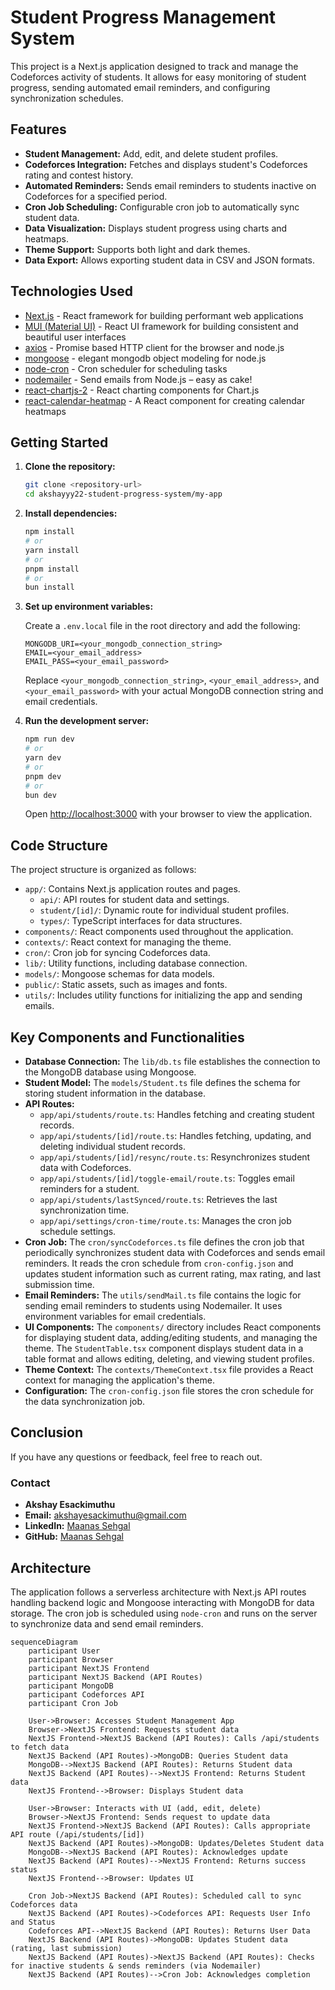 # Student Progress Management System

This project is a Next.js application designed to track and manage the Codeforces activity of students. It allows for easy monitoring of student progress, sending automated email reminders, and configuring synchronization schedules.

## Features

*   **Student Management:** Add, edit, and delete student profiles.
*   **Codeforces Integration:** Fetches and displays student's Codeforces rating and contest history.
*   **Automated Reminders:** Sends email reminders to students inactive on Codeforces for a specified period.
*   **Cron Job Scheduling:** Configurable cron job to automatically sync student data.
*   **Data Visualization:** Displays student progress using charts and heatmaps.
*   **Theme Support:** Supports both light and dark themes.
*   **Data Export:** Allows exporting student data in CSV and JSON formats.

## Technologies Used

*   [Next.js](https://nextjs.org/) - React framework for building performant web applications
*   [MUI (Material UI)](https://mui.com/) - React UI framework for building consistent and beautiful user interfaces
*   [axios](https://axios-http.com/docs/intro) - Promise based HTTP client for the browser and node.js
*   [mongoose](https://mongoosejs.com/) - elegant mongodb object modeling for node.js
*   [node-cron](https://www.npmjs.com/package/node-cron) - Cron scheduler for scheduling tasks
*   [nodemailer](https://nodemailer.com/about/) - Send emails from Node.js – easy as cake!
*   [react-chartjs-2](https://www.npmjs.com/package/react-chartjs-2) - React charting components for Chart.js
*   [react-calendar-heatmap](https://www.npmjs.com/package/react-calendar-heatmap) - A React component for creating calendar heatmaps

## Getting Started

1.  **Clone the repository:**

    ```bash
    git clone <repository-url>
    cd akshayyy22-student-progress-system/my-app
    ```
2.  **Install dependencies:**

    ```bash
    npm install
    # or
    yarn install
    # or
    pnpm install
    # or
    bun install
    ```
3.  **Set up environment variables:**

    Create a `.env.local` file in the root directory and add the following:

    ```
    MONGODB_URI=<your_mongodb_connection_string>
    EMAIL=<your_email_address>
    EMAIL_PASS=<your_email_password>
    ```

    Replace `<your_mongodb_connection_string>`, `<your_email_address>`, and `<your_email_password>` with your actual MongoDB connection string and email credentials.
4.  **Run the development server:**

    ```bash
    npm run dev
    # or
    yarn dev
    # or
    pnpm dev
    # or
    bun dev
    ```

    Open [http://localhost:3000](http://localhost:3000) with your browser to view the application.

## Code Structure

The project structure is organized as follows:

*   `app/`: Contains Next.js application routes and pages.
    *   `api/`: API routes for student data and settings.
    *   `student/[id]/`: Dynamic route for individual student profiles.
    *   `types/`: TypeScript interfaces for data structures.
*   `components/`: React components used throughout the application.
*   `contexts/`: React context for managing the theme.
*   `cron/`: Cron job for syncing Codeforces data.
*   `lib/`: Utility functions, including database connection.
*   `models/`: Mongoose schemas for data models.
*   `public/`: Static assets, such as images and fonts.
*   `utils/`: Includes utility functions for initializing the app and sending emails.

## Key Components and Functionalities

*   **Database Connection:**  The `lib/db.ts` file establishes the connection to the MongoDB database using Mongoose.
*   **Student Model:** The `models/Student.ts` file defines the schema for storing student information in the database.
*   **API Routes:**
    *   `app/api/students/route.ts`: Handles fetching and creating student records.
    *   `app/api/students/[id]/route.ts`: Handles fetching, updating, and deleting individual student records.
    *   `app/api/students/[id]/resync/route.ts`:  Resynchronizes student data with Codeforces.
    *   `app/api/students/[id]/toggle-email/route.ts`: Toggles email reminders for a student.
    *    `app/api/students/lastSynced/route.ts`: Retrieves the last synchronization time.
    *   `app/api/settings/cron-time/route.ts`: Manages the cron job schedule settings.
*   **Cron Job:** The `cron/syncCodeforces.ts` file defines the cron job that periodically synchronizes student data with Codeforces and sends email reminders.  It reads the cron schedule from `cron-config.json` and updates student information such as current rating, max rating, and last submission time.
*   **Email Reminders:** The `utils/sendMail.ts` file contains the logic for sending email reminders to students using Nodemailer.  It uses environment variables for email credentials.
*   **UI Components:** The `components/` directory includes React components for displaying student data, adding/editing students, and managing the theme.  The `StudentTable.tsx` component displays student data in a table format and allows editing, deleting, and viewing student profiles.
*   **Theme Context:** The `contexts/ThemeContext.tsx` file provides a React context for managing the application's theme.
*   **Configuration:** The `cron-config.json` file stores the cron schedule for the data synchronization job.

##  Conclusion

If you have any questions or feedback, feel free to reach out.

### Contact

- **Akshay Esackimuthu**
- **Email:** akshayesackimuthu@gmail.com
- **LinkedIn:** [Maanas Sehgal](https://www.linkedin.com/in/akshay-esackimuthu)
- **GitHub:** [Maanas Sehgal](https://github.com/akshayyy22)

## Architecture

The application follows a serverless architecture with Next.js API routes handling backend logic and Mongoose interacting with MongoDB for data storage. The cron job is scheduled using `node-cron` and runs on the server to synchronize data and send email reminders.

```mermaid
sequenceDiagram
    participant User
    participant Browser
    participant NextJS Frontend
    participant NextJS Backend (API Routes)
    participant MongoDB
    participant Codeforces API
    participant Cron Job

    User->Browser: Accesses Student Management App
    Browser->NextJS Frontend: Requests student data
    NextJS Frontend->NextJS Backend (API Routes): Calls /api/students to fetch data
    NextJS Backend (API Routes)->MongoDB: Queries Student data
    MongoDB-->NextJS Backend (API Routes): Returns Student data
    NextJS Backend (API Routes)-->NextJS Frontend: Returns Student data
    NextJS Frontend-->Browser: Displays Student data

    User->Browser: Interacts with UI (add, edit, delete)
    Browser->NextJS Frontend: Sends request to update data
    NextJS Frontend->NextJS Backend (API Routes): Calls appropriate API route (/api/students/[id])
    NextJS Backend (API Routes)->MongoDB: Updates/Deletes Student data
    MongoDB-->NextJS Backend (API Routes): Acknowledges update
    NextJS Backend (API Routes)-->NextJS Frontend: Returns success status
    NextJS Frontend-->Browser: Updates UI

    Cron Job->NextJS Backend (API Routes): Scheduled call to sync Codeforces data
    NextJS Backend (API Routes)->Codeforces API: Requests User Info and Status
    Codeforces API-->NextJS Backend (API Routes): Returns User Data
    NextJS Backend (API Routes)->MongoDB: Updates Student data (rating, last submission)
    NextJS Backend (API Routes)->NextJS Backend (API Routes): Checks for inactive students & sends reminders (via Nodemailer)
    NextJS Backend (API Routes)-->Cron Job: Acknowledges completion





